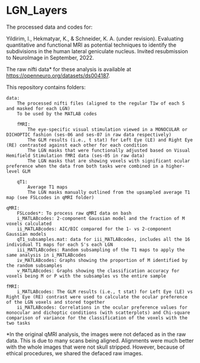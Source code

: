 # LGN_Layers

The processed data and codes for: 

Yildirim, I., Hekmatyar, K., & Schneider, K. A. (under revision). Evaluating quantitative and functional MRI as potential techniques to identify the subdivisions in the human lateral geniculate nucleus. Invited resubmission to NeuroImage in September, 2022.

The raw nifti data* for these analysis is available at https://openneuro.org/datasets/ds004187.

This repository contains folders:

	data: 	
		The processed nifti files (aligned to the regular T1w of each S and masked for each LGN)
		To be used by the MATLAB codes

		fMRI:	
			The eye-specific visual stimulation viewed in a MONOCULAR or DICHOPTIC fashion (ses-06 and ses-07 in raw data respectively)
			The GLM results (i.e., t stat) for Left Eye (LE) and Right Eye (RE) contrasted against each other for each condition
			The LGN masks that were functionally adjusted based on Visual Hemifield Stimulation fMRI data (ses-05 in raw data)
			The LGN masks that are showing voxels with significant ocular preference when the data from both tasks were combined in a higher-level GLM

		qT1:	
			Average T1 maps
			The LGN masks manually outlined from the upsampled average T1 map (see FSLcodes in qMRI folder)

	qMRI:
		FSLcodes*: To process raw qMRI data on bash
		i_MATLABcodes: 2-component Gaussian model and the fraction of M voxels calculated
		ii_MATLABcodes: AIC/BIC compared for the 1- vs 2-component Gaussian models
		qT1_subsamples.mat: data for iii_MATLABcodes, includes all the 16 individual T1 maps for each S's each LGN
		iii_MATLABcodes: Random subsampling of the T1 maps to apply the same analysis in i_MATLABcodes
		iv_MATLABcodes: Graphs showing the proportion of M identified by the random subsamples
		v_MATLABcodes: Graphs showing the classification accuracy for voxels being M or P with the subsamples vs the entire sample 

	fMRI:
		i_MATLABcodes: The GLM results (i.e., t stat) for Left Eye (LE) vs Right Eye (RE) contrast were used to calculate the ocular preference of the LGN voxels and stored together
		ii_MATLABcodes: Correlations in the ocular preference values for monocular and dichoptic conditions (with scatterplots) and Chi-square comparison of variance for the classification of the voxels with the two tasks


*In the original qMRI analysis, the images were not defaced as in the raw data. This is due to many scans being aligned. Alignments were much better with the whole images that were not skull stripped. However, because of ethical procedures, we shared the defaced raw images.
